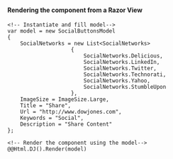﻿#### Rendering the component from a Razor View

	<!-- Instantiate and fill model-->
	var model = new SocialButtonsModel
    {
        SocialNetworks = new List<SocialNetworks>
						{
							SocialNetworks.Delicious,
							SocialNetworks.LinkedIn,
							SocialNetworks.Twitter,
							SocialNetworks.Technorati,
							SocialNetworks.Yahoo,
							SocialNetworks.StumbleUpon
						},
        ImageSize = ImageSize.Large,
        Title = "Share",
        Url = "http://www.dowjones.com",
        Keywords = "Social",
        Description = "Share Content"
    };

	<!-- Render the component using the model-->
	@@Html.DJ().Render(model)